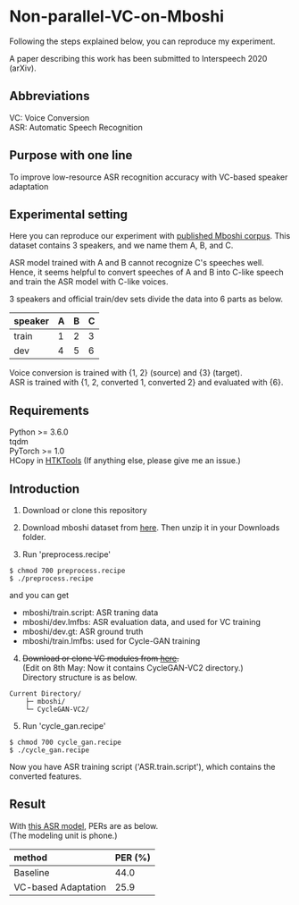 # Non-parallel-VC-on-Mboshi
Following the steps explained below, you can reproduce my experiment.

A paper describing this work has been submitted to Interspeech 2020 (arXiv).

## Abbreviations
VC: Voice Conversion  
ASR: Automatic Speech Recognition

## Purpose with one line
To improve low-resource ASR recognition accuracy with VC-based speaker adaptation

## Experimental setting
Here you can reproduce our experiment with [published Mboshi corpus](https://github.com/besacier/mboshi-french-parallel-corpus). This dataset contains 3 speakers, and we name them A, B, and C.

ASR model trained with A and B cannot recognize C's speeches well. Hence, it seems helpful to convert speeches of A and B into C-like speech and train the ASR model with C-like voices.

3 speakers and official train/dev sets divide the data into 6 parts as below.

|speaker|A|B|C|
|:---|:---|:---|:---|
|train|1|2|3|
|dev|4|5|6|

Voice conversion is trained with {1, 2} (source) and {3} (target).  
ASR is trained with {1, 2, converted 1, converted 2} and evaluated with {6}.

## Requirements
Python >= 3.6.0  
tqdm  
PyTorch >= 1.0  
HCopy in [HTKTools](http://htk.eng.cam.ac.uk/) 
(If anything else, please give me an issue.)

## Introduction
1. Download or clone this repository

2. Download mboshi dataset from [here](https://github.com/besacier/mboshi-french-parallel-corpus). Then unzip it in your Downloads folder.

3. Run 'preprocess.recipe'
```
$ chmod 700 preprocess.recipe
$ ./preprocess.recipe
```  
and you can get   
- mboshi/train.script: ASR traning data
- mboshi/dev.lmfbs: ASR evaluation data, and used for VC training
- mboshi/dev.gt: ASR ground truth
- mboshi/train.lmfbs: used for Cycle-GAN training

4. ~~Download or clone VC modules from [here](https://github.com/Kohei-Matsuura/CycleGAN-VC2).~~  
(Edit on 8th May: Now it contains CycleGAN-VC2 directory.)  
Directory structure is as below.
```
Current Directory/  
    ├─ mboshi/   
    └─ CycleGAN-VC2/
```

5. Run 'cycle_gan.recipe'
```
$ chmod 700 cycle_gan.recipe
$ ./cycle_gan.recipe
```

Now you have ASR training script ('ASR.train.script'), which contains the converted features.

## Result
With [this ASR model](https://github.com/Kohei-Matsuura/LAS), PERs are as below.  
(The modeling unit is phone.)

|method|PER (%)|
|:---|:---|
|Baseline|44.0|
|VC-based Adaptation|25.9|
